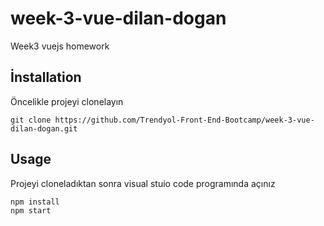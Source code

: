 # week-3-vue-dilan-dogan
Week3 vuejs homework

## İnstallation

Öncelikle projeyi clonelayın
```
git clone https://github.com/Trendyol-Front-End-Bootcamp/week-3-vue-dilan-dogan.git
```


## Usage

Projeyi cloneladıktan sonra visual stuio code programında açınız


```
npm install
npm start
 ```